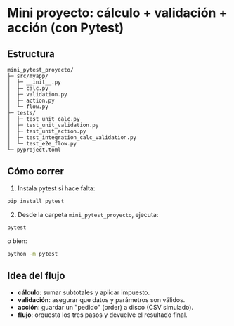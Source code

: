 # Mini proyecto: cálculo + validación + acción (con Pytest)

## Estructura
```
mini_pytest_proyecto/
├─ src/myapp/
│  ├─ __init__.py
│  ├─ calc.py
│  ├─ validation.py
│  ├─ action.py
│  └─ flow.py
├─ tests/
│  ├─ test_unit_calc.py
│  ├─ test_unit_validation.py
│  ├─ test_unit_action.py
│  ├─ test_integration_calc_validation.py
│  └─ test_e2e_flow.py
└─ pyproject.toml
```

## Cómo correr
1) Instala pytest si hace falta:
```bash
pip install pytest
```
2) Desde la carpeta `mini_pytest_proyecto`, ejecuta:
```bash
pytest
```
o bien:
```bash
python -m pytest
```

## Idea del flujo
- **cálculo**: sumar subtotales y aplicar impuesto.
- **validación**: asegurar que datos y parámetros son válidos.
- **acción**: guardar un "pedido" (order) a disco (CSV simulado).
- **flujo**: orquesta los tres pasos y devuelve el resultado final.
